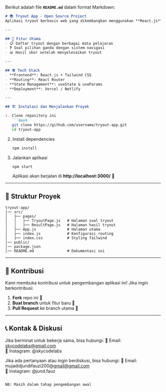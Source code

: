 Berikut adalah file **`README.md`** dalam format Markdown:  

```markdown
# 📚 Tryout App - Open Source Project  
Aplikasi tryout berbasis web yang dikembangkan menggunakan **React.js** dan **Tailwind CSS**.  

---

## 🚀 Fitur Utama  
- 📋 Daftar tryout dengan berbagai mata pelajaran  
- ❓ Soal pilihan ganda dengan sistem navigasi  
- 📊 Hasil skor setelah menyelesaikan tryout  

---

## 🛠 Tech Stack  
- **Frontend**: React.js + Tailwind CSS  
- **Routing**: React Router  
- **State Management**: useState & useParams  
- **Deployment**: Vercel / Netlify  

---

## 🏗 Instalasi dan Menjalankan Proyek  

1. Clone repository ini  
   ```bash
   git clone https://github.com/username/tryout-app.git
   cd tryout-app
   ```
2. Install dependencies  
   ```bash
   npm install
   ```
3. Jalankan aplikasi  
   ```bash
   npm start
   ```
   Aplikasi akan berjalan di **http://localhost:3000/** 🚀  

---

## 📌 Struktur Proyek  
```
tryout-app/
│── src/
│   ├── pages/
│   │   ├── TryoutPage.js   # Halaman soal tryout
│   │   ├── ResultPage.js   # Halaman hasil tryout
│   ├── App.js              # Halaman utama
│   ├── index.js            # Konfigurasi routing
│   ├── index.css           # Styling Tailwind
│── public/
│── package.json
│── README.md               # Dokumentasi ini
```

---

## 🤝 Kontribusi  
Kami membuka kontribusi untuk pengembangan aplikasi ini! Jika ingin berkontribusi:  
1. **Fork** repo ini 🍴  
2. **Buat branch** untuk fitur baru 🔧  
3. **Pull Request** ke branch utama 🚀  

---

## 📞 Kontak & Diskusi  
Jika berminat untuk bekerja sama, bisa hubungi: 
📩 Email: skycodelabs@gmail.com  
💬 Instagram: @skycodelabs

Jika ada pertanyaan atau ingin berdiskusi, bisa hubungi: 
📩 Email: mujadidjundifauzi200@gmail@gmail.com  
💬 Instagram: @jund.fauz
```

NB: Masih dalam tahap pengembangan awal
